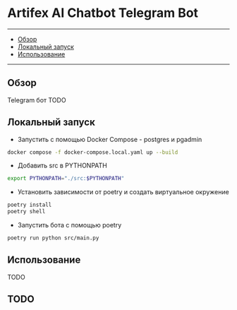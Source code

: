 # Artifex AI Chatbot Telegram Bot

----
- [Обзор](#overview)
- [Локальный запуск](#local_run)
- [Использование](#usage)
----
<h2 id="overview">Обзор</h2>
Telegram бот
TODO


<h2 id="local_run">Локальный запуск</h2>

- Запустить с помощью Docker Compose - postgres и pgadmin
```bash
docker compose -f docker-compose.local.yaml up --build
```
- Добавить src в PYTHONPATH
```bash
export PYTHONPATH="./src:$PYTHONPATH"
```
- Установить зависимости от poetry и создать виртуальное окружение
```bash
poetry install
poetry shell
```
- Запустить бота с помощью poetry
```bash
poetry run python src/main.py
```

<h2 id="usage">Использование</h2>
TODO

<h2 id="usage">TODO</h2>